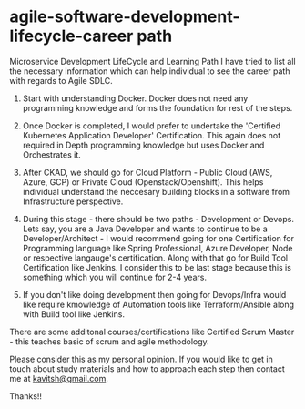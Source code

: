 # agile-software-development-lifecycle-career path
Microservice Development LifeCycle and Learning Path
I have tried to list all the necessary information which can help individual to see the career path with regards to Agile SDLC.

1. Start with understanding Docker. Docker does not need any programming knowledge and forms the foundation for rest of the steps.

2. Once Docker is completed, I would prefer to undertake the 'Certified Kubernetes Application Developer' Certification. This again does not required in Depth programming knowledge but uses Docker and Orchestrates it.

3. After CKAD, we should go for Cloud Platform - Public Cloud (AWS, Azure, GCP) or Private Cloud (Openstack/Openshift). This helps individual understand the neccesary building blocks in a software from Infrastructure perspective.

4. During this stage - there should be two paths - Development or Devops. Lets say, you are a Java Developer and wants to continue to be a Developer/Architect - I would recommend going for one Certification for Programming language like Spring Professional, Azure Developer, Node or respective langauge's certification. Along with that go for Build Tool Certification like Jenkins.
I consider this to be last stage because this is something which you will continue for 2-4 years.

5. If you don't like doing development then going for Devops/Infra would like require kmowledge of Automation tools like Terraform/Ansible along with Build tool like Jenkins.

There are some additonal courses/certifications like Certified Scrum Master - this teaches basic of scrum and agile methodology.

Please consider this as my personal opinion. If you would like to get in touch about study materials and how to approach each step then contact me at kavitsh@gmail.com.

Thanks!!

